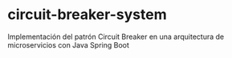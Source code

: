 # circuit-breaker-system
Implementación del patrón Circuit Breaker en una arquitectura de microservicios con Java Spring Boot
